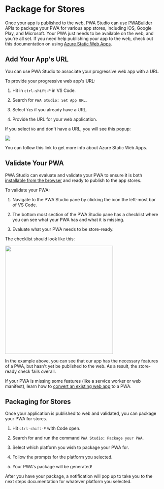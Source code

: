 # Package for Stores
Once your app is published to the web, PWA Studio can use [PWABuilder](https://www.pwabuilder.com) APIs to package your PWA for various app stores, including iOS, Google Play, and Microsoft. Your PWA just needs to be available on the web, and you're all set. If you need help publishing your app to the web, check out this documentation on using [Azure Static Web Apps]().

## Add Your App's URL
You can use PWA Studio to associate your progressive web app with a URL.

To provide your progressive web app's URL:

1. Hit in `ctrl-shift-P` in VS Code.
   
2. Search for `PWA Studio: Set App URL`.
   
3. Select `Yes` if you already have a URL.
   
4. Provide the URL for your web application.

If you select `No` and don't have a URL, you will see this popup:

<div class="docs-image">
<img src="/assets/studio/package/static-web-notification.png">
</div>

You can follow this link to get more info about Azure Static Web Apps.

## Validate Your PWA

PWA Studio can evaluate and validate your PWA to ensure it is both [installable from the browser](https://docs.microsoft.com/en-us/microsoft-edge/progressive-web-apps-chromium/ux#installing-a-pwa) and ready to publish to the app stores.

To validate your PWA:

1. Navigate to the PWA Studio pane by clicking the icon the left-most bar of VS Code.
   
2. The bottom most section of the PWA Studio pane has a checklist where you can see what your PWA has and what it is missing.
   
3. Evaluate what your PWA needs to be store-ready.

The checklist should look like this:

<div class="docs-image">
    <img src="/assets/studio/package/checklist.png" width=350>
</div>

In the example above, you can see that our app has the necessary features of a PWA, but hasn't yet be published to the web. As a result, the store-ready check fails overall.

If your PWA is missing some features (like a service worker or web manifest), learn how to [convert an existing web app](/docs/studio/existing-app.md) to a PWA.

## Packaging for Stores

Once your application is published to web and validated, you can package your PWA for stores.


1. Hit `ctrl-shift-P` with Code open.
   
2. Search for and run the command `PWA Studio: Package your PWA`.
   
3. Select which platform  you wish to package your PWA for.
   
4. Follow the prompts for the platform you selected.
   
5. Your PWA's package will be generated!

After you have your package, a notification will pop up to take you to the next steps documentation for whatever platform you selected.